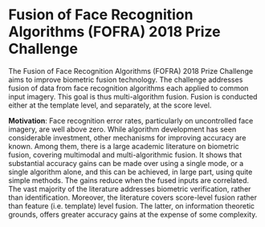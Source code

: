 # Fusion of Face Recognition Algorithms (FOFRA) 2018 Prize Challenge
The Fusion of Face Recognition Algorithms (FOFRA) 2018 Prize Challenge aims to improve biometric fusion technology. The challenge addresses fusion of data from face recognition algorithms each applied to common input imagery. This goal is thus multi-algorithm fusion.  Fusion is conducted either at the template level, and separately, at the score level.  

**Motivation**: Face recognition error rates, particularly on uncontrolled face imagery, are well above zero. While algorithm development has seen considerable investment, other mechanisms for improving accuracy are known. Among them, there is a large academic literature on biometric fusion, covering multimodal and multi-algorithmic fusion. It shows that substantial accuracy gains can be made over using a single mode, or a single algorithm alone, and this can be achieved, in large part, using quite simple methods.  The gains reduce when the fused inputs are correlated.  The vast majority of the literature addresses biometric verification, rather than identification. Moreover, the literature covers score-level fusion rather than feature (i.e. template) level fusion.  The latter, on information theoretic grounds, offers greater accuracy gains at the expense of some complexity.
